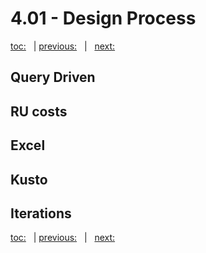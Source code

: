 # 4.01 - Design Process

[toc:](June_2021.md) &nbsp; | [previous:](June_2021.md) &nbsp; | &nbsp; [next:](4_02_design_considerations.md)


## Query Driven




## RU costs




## Excel




## Kusto




## Iterations





[toc:](June_2021.md) &nbsp; | [previous:](June_2021.md) &nbsp; | &nbsp; [next:](4_02_design_considerations.md)